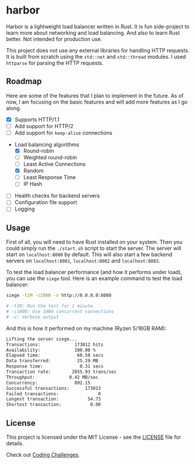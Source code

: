 # harbor

Harbor is a lightweight load balancer written in Rust. It is fun side-project
to learn more about networking and load balancing. And also to learn Rust
better. Not intended for production use.

This project does not use any external libraries for handling HTTP requests. It
is built from scratch using the `std::net` and `std::thread` modules. I used
`httparse` for parsing the HTTP requests.

## Roadmap

Here are some of the features that I plan to implement in the future. As of
now, I am focusing on the basic features and will add more features as I go
along.

- [x] Supports HTTP/1.1
- [ ] Add support for HTTP/2
- [ ] Add support for `keep-alive` connections
- Load balancing algorithms
  - [x] Round-robin
  - [ ] Weighted round-robin
  - [ ] Least Active Connections
  - [x] Random
  - [ ] Least Response Time
  - [ ] IP Hash
- [ ] Health checks for backend servers
- [ ] Configuration file support
- [ ] Logging

## Usage

First of all, you will need to have Rust installed on your system. Then you
could simply run the `./start.sh` script to start the server. The server will
start on `localhost:8080` by default. This will also start a few backend
servers on `localhost:8081`, `localhost:8082` and `localhost:8083`.

To test the load balancer performance (and how it performs under load), you can
use the `siege` tool. Here is an example command to test the load balancer:

```sh
siege -t1M -c1000 -v http://0.0.0.0:8080

# -t1M: Run the test for 1 minute
# -c1000: Use 1000 concurrent connections
# -v: Verbose output
```

And this is how it performed on my machine (Ryzen 5/16GB RAM):

```txt
Lifting the server siege...
Transactions:		      173012 hits
Availability:		      100.00 %
Elapsed time:		       60.58 secs
Data transferred:	       25.29 MB
Response time:		        0.31 secs
Transaction rate:	     2855.93 trans/sec
Throughput:		        0.42 MB/sec
Concurrency:		      892.15
Successful transactions:      173013
Failed transactions:	           0
Longest transaction:	       54.73
Shortest transaction:	        0.00
```

## License

This project is licensed under the MIT License - see the [LICENSE](LICENSE)
file for details.

Check out [Coding Challenges](https://codingchallenges.fyi/challenges/challenge-load-balancer).
